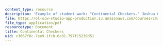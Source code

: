 ```yaml
---
content_type: resource
description: 'Example of student work: "Continental Checkers." Joshua Campoverde.'
file: https://ol-ocw-studio-app-production.s3.amazonaws.com/courses/cms-608-game-design-spring-2008/c3067f8c7ee91fcb6e31797f15239d51_campoverde1.pdf
file_type: application/pdf
resourcetype: Document
title: Continental Checkers
uid: c3067f8c-7ee9-1fcb-6e31-797f15239d51
---
```

